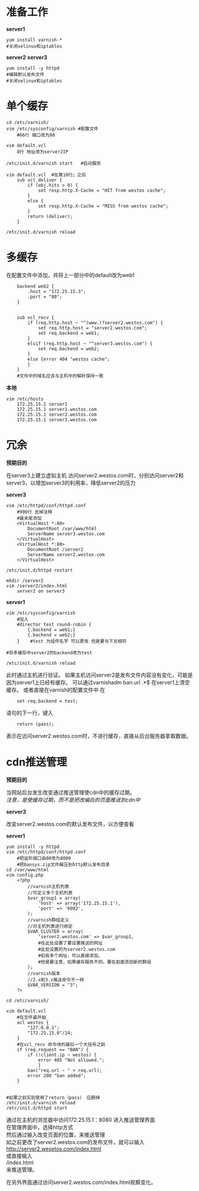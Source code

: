 # 准备工作

**server1**

    yum install varnish-*
    #关闭selinux和iptables

**server2**
**server3**

    yum install -y httpd
    #编辑默认发布文件
    #关闭selinux和iptables


# 单个缓存

    cd /etc/varnish/
    vim /etc/sysconfig/varnish #配置文件
        #66行 端口改为80
        
    vim default.vcl   
        8行 地址改为server2IP
        
    /etc/init.d/varnish start   #启动服务
    
    vim default.vcl  #在第10行』之后
        sub vcl_deliver {
            if (obj.hits > 0) {
                set resp.http.X-Cache = "HIT from westos cache";
            }
            else {
                set resp.http.X-Cache = "MISS from westos cache";
            }
            return (deliver);
        }

    /etc/init.d/varnish reload


# 多缓存

在配置文件中添加，并将上一部分中的default改为web1

        backend web2 {
            .host = "172.25.15.3";
            .port = "80";
        }


        sub vcl_recv {
            if (req.http.host ~ "^(www.)?server2.westos.com") {
                set req.http.host = "server2.westos.com";
                set req.backend = web1;
            } 
            elsif (req.http.host ~ "^server3.westos.com") {
                set req.backend = web2;
            } 
            else {error 404 "westos cache";
            }
        }
        #文件中的域名应该与主机中的解析保持一致

**本地**  
    
    vim /etc/hosts
        172.25.15.1 server1
        172.25.15.1 server1.westos.com
        172.25.15.1 server2.westos.com
        172.25.15.1 server3.westos.com

# 冗余 

**预期目的**

在server3上建立虚拟主机 访问server2.westos.com时，分别访问server2和server3，以增加server3的利用率，降低server2的压力


**server3**

    vim /etc/httpd/conf/httpd.conf 
        #990行 去掉注释
        #最末尾添加
        <VirtualHost *:80>
            DocumentRoot /var/www/html
            ServerName server3.westos.com
        </VirtualHost>
        <VirtualHost *:80>
            DocumentRoot /server2
            ServerName server2.westos.com
        </VirtualHost>

    /etc/init.d/httpd restart

    mkdir /server2
    vim /server2/index.html 
	    server2 on server3

**server1**

    vim /etc/sysconfig/varnish 
        #加入 	
        #director test round-robin {
            {.backend = web1;}
            {.backend = web2;}
        }    #test 为组件名字 可以更改 但是要与下文相符

	#将多缓存中server2的backend改为test

    /etc/init.d/varnish reload

此时通过主机进行验证。
如果主机访问server2是发布文件内容没有变化，可能是因为server1上已经有缓存。
可以通过varnishadm ban.url .*$ 在server1上清空缓存。
或者直接在varnish的配置文件中
在
        
        set req.backend = test;
语句的下一行，键入

        return (pass);
表示在访问server2.westos.com时，不进行缓存，直接从后台服务器拿取数据。


# cdn推送管理

**预期目的**

当网站后台发生改变通过推送管理使cdn中的缓存过期。   
*注意，是使缓存过期，而不是把改编后的页面推送到cdn中*

**server3**

改变server2.westos.com的默认发布文件，以方便查看

**server1** 

    yum install -y httpd
    vim /etc/httpd/conf/httpd.conf 
        #把监听端口由80改为8080
        #把bansys.zip文件解压到http默认发布目录
    cd /var/www/html
    vim config.php
        <?php
            //varnish主机列表
            //可定义多个主机列表
            $var_group1 = array(
                'host' => array('172.25.15.1'),
                'port' => '6082',
            );
            //varnish群组定义
            //对主机列表进行绑定
            $VAR_CLUSTER = array(
                'server2.westos.com' => $var_group1,        
                #在此处设置了要设置推送的网址
                #此处设置的为server2.westos.com
                #如有多个网址，可以直接添加。
                #但是要注意，如果缓存服务不同，要在前面添加新的群组
            );
            //varnish版本
            //2.x和3.x推送命令不一样
            $VAR_VERSION = "3";
        ?>
            
    cd /etc/varnish/
            
    vim default.vcl
        #在文件最开始
        acl westos {
            "127.0.0.1";
            "172.25.15.0"/24;
        }
        #在vcl_recv 命令块的最后一个大括号之前
        if (req.request == "BAN") {
            if (!client.ip ~ westos) {
                error 405 "Not allowed.";
                }
            ban("req.url ~ " + req.url);
            error 200 "ban added";
        }


    #如果之前实验使用了return（pass） 应删掉
    /etc/init.d/varnish reload
    /etc/init.d/httpd start


通过在主机的浏览器中访问172.25.15.1：8080 进入推送管理界面   
在管理界面中，选择http方式   
然后通过输入改变页面的位置，来推送管理   
如之前更改了server2.westos.com的发布文件，就可以输入   
http://server2.wesetos.com/index.html   
或直接输入   
/index.html   
来推送管理。


在另外界面通过访问server2.westos.com/index.html观察变化。






